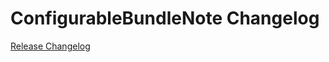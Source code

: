 # ConfigurableBundleNote Changelog

[Release Changelog](https://github.com/spryker/configurable-bundle-note/releases)
